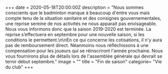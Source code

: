 +++
date = 2020-05-18T20:00:00Z
description = "Nous sommes conscients que le badminton manque à beaucoup d'entre vous mais compte tenu de la situation sanitaire et des consignes gouvernementales, une reprise sereine de nos activités ne nous apparait pas envisageable. Nous vous informons donc que la saison 2019-2020 est terminée. La reprise s’effectuera en septembre pour une nouvelle saison, si les conditions le permettent.\n\nEn ce qui concerne les cotisations, il n'y aura pas de remboursement direct. Néanmoins nous réfléchissons à une compensation pour les joueurs qui se réinscriront l'année prochaine. Nous vous fournirons plus de détails lors de l'assemblée générale qui devrait se ternir début septembre."
image = ""
title = "Fin de saison"
categorie= "Vie du club"
+++
